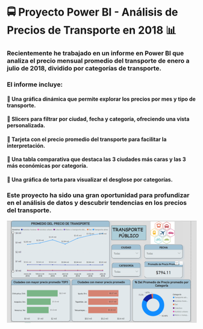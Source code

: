 # 🚍 Proyecto Power BI - Análisis de Precios de Transporte en 2018 📊
### Recientemente he trabajado en un informe en Power BI que analiza el precio mensual promedio del transporte de enero a julio de 2018, dividido por categorías de transporte. 
### El informe incluye:
#### 🔸 Una gráfica dinámica que permite explorar los precios por mes y tipo de transporte.
#### 🔸 Slicers para filtrar por ciudad, fecha y categoría, ofreciendo una vista personalizada.
#### 🔸 Tarjeta con el precio promedio del transporte para facilitar la interpretación.
#### 🔸 Una tabla comparativa que destaca las 3 ciudades más caras y las 3 más económicas por categoría.
#### 🔸 Una gráfica de torta para visualizar el desglose por categorías.
### Este proyecto ha sido una gran oportunidad para profundizar en el análisis de datos y descubrir tendencias en los precios del transporte.
![Alt text](./Proyecto2.png)
